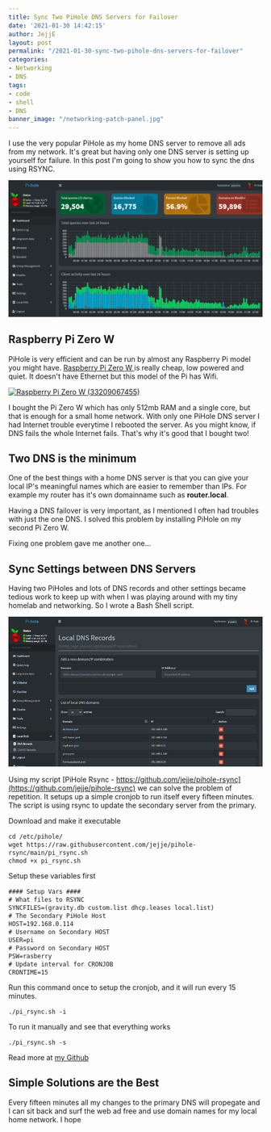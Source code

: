 ```yaml
---
title: Sync Two PiHole DNS Servers for Failover
date: '2021-01-30 14:42:15'
author: JejjE
layout: post
permalink: "/2021-01-30-sync-two-pihole-dns-servers-for-failover"
categories:
- Networking
- DNS
tags:
- code
- shell
- DNS
banner_image: "/networking-patch-panel.jpg"
---
```


I use the very popular PiHole as my home DNS server to remove all ads from my network. It's great but having only one DNS server is setting up yourself for failure. In this post I'm going to show you how to sync the dns using RSYNC.
<!--more-->

![PiHole Dashboard](/images/posts/pihole.png)
## Raspberry Pi Zero W

PiHole is very efficient and can be run by almost any Raspberry Pi model you might have. [ Raspberry Pi Zero W ](https://www.raspberrypi.org/products/raspberry-pi-zero-w/) is really cheap, low powered and quiet. It doesn't have Ethernet but this model of the Pi has Wifi. 

<a title="Gareth Halfacree from Bradford, UK, CC BY-SA 2.0 &lt;https://creativecommons.org/licenses/by-sa/2.0&gt;, via Wikimedia Commons" href="https://commons.wikimedia.org/wiki/File:Raspberry_Pi_Zero_W_(33209067455).png"><img width="512" alt="Raspberry Pi Zero W (33209067455)" src="https://upload.wikimedia.org/wikipedia/commons/thumb/b/be/Raspberry_Pi_Zero_W_%2833209067455%29.png/512px-Raspberry_Pi_Zero_W_%2833209067455%29.png"></a>

I bought the Pi Zero W which has only 512mb RAM and a single core, but that is enough for a small home network. With only one PiHole DNS server I had Internet trouble everytime I rebooted the server. As you might know, if DNS fails the whole Internet fails. That's why it's good that I bought two!
## Two DNS is the minimum
One of the best things with a home DNS server is that you can give your local IP's meaningful names which are easier to remember than IPs. For example my router has it's own domainname such as **router.local**. 

Having a DNS failover is very important, as I mentioned I often had troubles with just the one DNS. I solved this problem by installing PiHole on my second Pi Zero W. 

Fixing one problem gave me another one...


## Sync Settings between DNS Servers
Having two PiHoles and lots of DNS records and other settings became tedious work to keep up with when I was playing around with my tiny homelab and networking.
So I wrote a Bash Shell script.

![PiHole Local DNS](/images/posts/pihole-dns.png)

Using my script [PiHole Rsync - https://github.com/jejje/pihole-rsync](https://github.com/jejje/pihole-rsync) we can solve the problem of repetition. It setups up a simple cronjob to run itself every fifteen minutes. The script is using rsync to update the secondary server from the primary.

Download and make it executable
```shell
cd /etc/pihole/
wget https://raw.githubusercontent.com/jejje/pihole-rsync/main/pi_rsync.sh
chmod +x pi_rsync.sh
```

Setup these variables first
```shell
#### Setup Vars ####
# What files to RSYNC
SYNCFILES=(gravity.db custom.list dhcp.leases local.list) 
# The Secondary PiHole Host
HOST=192.168.0.114
# Username on Secondary HOST
USER=pi
# Password on Secondary HOST
PSW=rasberry
# Update interval for CRONJOB
CRONTIME=15
```

Run this command once to setup the cronjob, and it will run every 15 minutes.
```shell
./pi_rsync.sh -i
```

To run it manually and see that everything works
```shell
./pi_rsync.sh -s
```
Read more at [my Github](https://github.com/jejje/pihole-rsync)
## Simple Solutions are the Best
Every fifteen minutes all my changes to the primary DNS will propegate and I can sit back and surf the web ad free and use domain names for my local home network. I hope
